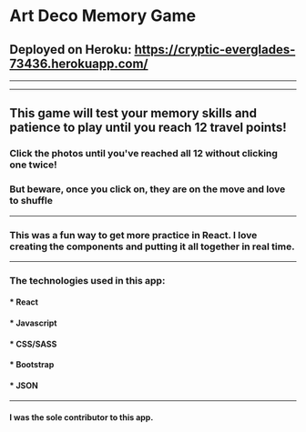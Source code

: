 # Art Deco Memory Game

## Deployed on Heroku: https://cryptic-everglades-73436.herokuapp.com/
-----------------------------------------------------------------------------

----------------------------------------------------------------------------------------
## This game will test your memory skills and patience to play until you reach 12 travel points!

### Click the photos until you've reached all 12 without clicking one twice!

### But beware, once you click on, they are on the move and love to shuffle
----------------------------------------------------------------------------------------
### This was a fun way to get more practice in React. I love creating the components and putting it all together in real time. 
 
----------------------------------------------------------------------------------------
### The technologies used in this app:
#### * React
#### * Javascript
#### * CSS/SASS
#### * Bootstrap
#### * JSON

----------------------------------------------------------------------------------------
#### I was the sole contributor to this app.